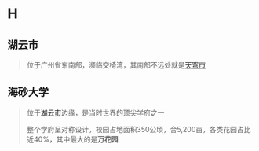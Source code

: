 # H

## 湖云市

> 位于广州省东南部，濒临交椅湾，其南部不远处就是[天穹市](h.md#tian-qiong-shi)

## 海砂大学

> 位于[湖云市](h.md#hu-yun-shi)边缘，是当时世界的顶尖学府之一
>
> 整个学府呈对称设计，校园占地面积350公顷，合5,200亩，各类花园占比近40%，其中最大的是**万花园**

## 



